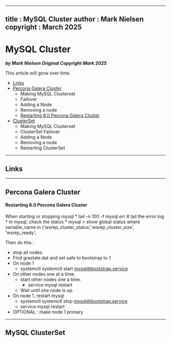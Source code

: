 
---
title : MySQL Cluster
author : Mark Nielsen
copyright : March 2025 
---


MySQL Cluster
==============================

_**by Mark Nielsen
Original Copyright Mark 2025**_

This article will grow over time. 

* [Links](#links)
* [Percona Galera Cluster](#p)
    * Making MySQL Clusterset
    * Failover
    * Adding a Node
    * Removing a node
    * [Restarting 8.0 Percona Galera Cluster](#pr)
* [ClusterSet](#c)
    * Making MySQL Clusterset
    * ClusterSet Failover
    * Adding a Node
    * Removing a node
    * Restarting ClusterSet

* * *
<a name=Links></a>Links
-----


* * *
<a name=p></a>Percona Galera Cluster
-----

####  <a name=pr></a>Restarting 8.0 Percona Galera Cluster

When starting or stopping mysql
    * tail -n 100 -f mysql.err  # tail the error log
    * In mysql, check the status
        * mysql > show global status where variable_name in ('wsrep_cluster_status','wsrep_cluster_size', 'wsrep_ready';


Then do this : 
* stop all nodes
* Find grastate.dat and set safe to bootstrap to 1
* On node 1
    * systemctl systemctl start mysql@bootstrap.service
* On other nodes one at a time.
    * start other nodes one a time.
        * service mysql restart
    * Wait until one node is up. 
* On node 1, restart mysql
    * systemctl systemctl stop mysql@bootstrap.service
    * service mysql restart
* OPTIONAL : make node 1 primary

* * *
<a name=c></a>MySQL ClusterSet
-----
